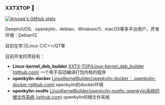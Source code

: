 ### XXTXTOP 👋 

[![Anurag's GitHub stats](https://github-readme-stats-git-master-xxtxtops-projects.vercel.app/api?username=XXTX-TOP)](https://github.com/XXTX-TOP/github-readme-stats)

Deepin/UOS、openkylin、debian、Windows11、macOS等多平台用户，开发环境：Debian12

目前在学习Linux C/C++/QT等

目前开发的项目有：

-  **Linux-kernel_deb_builder**  [XXTX-TOP/Linux-kernel_deb_builder (github.com)](https://github.com/XXTX-TOP/Linux-kernel_deb_builder)  一个用于自动编译打包内核的程序
- **openkylin-docker** [LinuxKernelBuilder/openkylin-docker： openkylin-docker (github.com)](https://github.com/LinuxKernelBuilder/openkylin-docker) openkylin的docker环境
- **openkylin-rootfs** [LinuxKernelBuilder/openkylin-rootfs: openkylin系统的根文件系统 (github.com)](https://github.com/LinuxKernelBuilder/openkylin-rootfs)  openkylin的根文件系统
